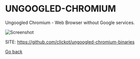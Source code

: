 # UNGOOGLED-CHROMIUM
 
 Ungoogled Chromium - Web Browser without Google services.
 
 ![Screenshot](https://upload.wikimedia.org/wikipedia/commons/6/6a/Chromium_96_Wikipedia_page_%28ungoogled-chromium%29_screenshot.png)
 
 SITE: https://github.com/clickot/ungoogled-chromium-binaries

 [Go back](https://portable-linux-apps.github.io/apps.html)
